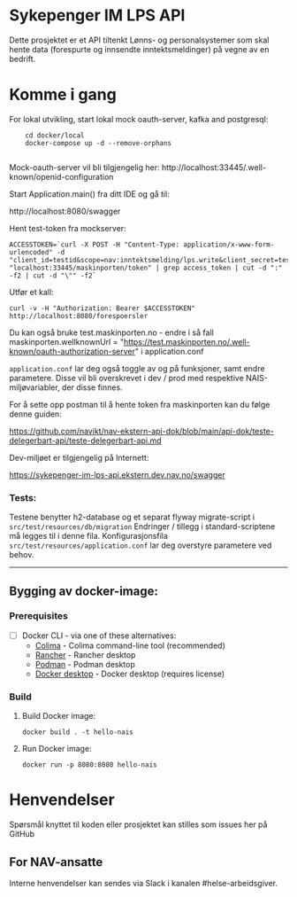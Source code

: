 Sykepenger IM LPS API
================

Dette prosjektet er et API tiltenkt Lønns- og personalsystemer som skal hente data (forespurte og innsendte inntektsmeldinger) på vegne av en bedrift. 

# Komme i gang

For lokal utvikling, start lokal mock oauth-server, kafka and postgresql:
```
    cd docker/local
    docker-compose up -d --remove-orphans
    
```
Mock-oauth-server vil bli tilgjengelig her: http://localhost:33445/.well-known/openid-configuration

Start Application.main() fra ditt IDE og gå til:

http://localhost:8080/swagger

Hent test-token fra mockserver:
```
ACCESSTOKEN=`curl -X POST -H "Content-Type: application/x-www-form-urlencoded" -d "client_id=testid&scope=nav:inntektsmelding/lps.write&client_secret=testpwd&grant_type=client_credentials" "localhost:33445/maskinporten/token" | grep access_token | cut -d ":" -f2 | cut -d "\"" -f2`
```
Utfør et kall:
```
curl -v -H "Authorization: Bearer $ACCESSTOKEN" http://localhost:8080/forespoersler
```

Du kan også bruke test.maskinporten.no - endre i så fall 
maskinporten.wellknownUrl = "https://test.maskinporten.no/.well-known/oauth-authorization-server" i application.conf

`application.conf`  lar deg også toggle av og på funksjoner, samt endre parametere. Disse vil bli overskrevet i dev / prod med respektive NAIS-miljøvariabler, der disse finnes.


For å sette opp postman til å hente token fra maskinporten kan du følge denne guiden: 

https://github.com/navikt/nav-ekstern-api-dok/blob/main/api-dok/teste-delegerbart-api/teste-delegerbart-api.md


Dev-miljøet er tilgjengelig på Internett:

https://sykepenger-im-lps-api.ekstern.dev.nav.no/swagger


### Tests:
Testene benytter h2-database og et separat flyway migrate-script i `src/test/resources/db/migration`
Endringer / tillegg i standard-scriptene må legges til i denne fila. 
Konfigurasjonsfila `src/test/resources/application.conf` lar deg overstyre parametere ved behov.

---

## Bygging av docker-image:

### Prerequisites

- [ ] Docker CLI - via one of these alternatives:
    - [Colima](https://github.com/abiosoft/colima) - Colima command-line tool (recommended)
    - [Rancher](https://rancherdesktop.io) - Rancher desktop
    - [Podman](https://podman-desktop.io) - Podman desktop
    - [Docker desktop](https://www.docker.com/products/docker-desktop/) - Docker desktop (requires license)

### Build

1. Build Docker image:

    ```shell
    docker build . -t hello-nais
    ```

2. Run Docker image:

    ```shell
    docker run -p 8080:8080 hello-nais
    ```


# Henvendelser

Spørsmål knyttet til koden eller prosjektet kan stilles som issues her på GitHub

## For NAV-ansatte

Interne henvendelser kan sendes via Slack i kanalen #helse-arbeidsgiver.


